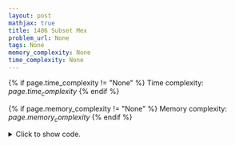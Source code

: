 ```yaml
---
layout: post
mathjax: true
title: 1406 Subset Mex
problem_url: None
tags: None
memory_complexity: None
time_complexity: None
---
```




{% if page.time_complexity != "None" %}
Time complexity: ${{ page.time_complexity }}$
{% endif %}

{% if page.memory_complexity != "None" %}
Memory complexity: ${{ page.memory_complexity }}$
{% endif %}

<details>
<summary>
<p style="display:inline">Click to show code.</p>
</summary>
```cpp
{% raw %}
using namespace std;
using ll = long long;
using ii = pair<int, int>;
using vi = vector<int>;
int main(void)
{
    int t;
    cin >> t;
    while (t--)
    {
        int n;
        cin >> n;
        set<int> once, more;
        for (int i = 0; i < n; ++i)
        {
            int ai;
            cin >> ai;
            if (once.find(ai) == once.end())
                once.insert(ai);
            else
                more.insert(ai);
        }
        int x = 0;
        while (more.find(x) != more.end())
            ++x;
        int y = x;
        while (once.find(y) != once.end())
            ++y;
        cout << x + y << endl;
    }
    return 0;
}

{% endraw %}
```
</details>

